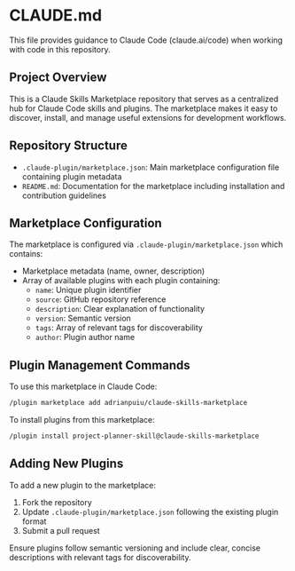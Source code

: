 # CLAUDE.md

This file provides guidance to Claude Code (claude.ai/code) when working with code in this repository.

## Project Overview

This is a Claude Skills Marketplace repository that serves as a centralized hub for Claude Code skills and plugins. The marketplace makes it easy to discover, install, and manage useful extensions for development workflows.

## Repository Structure

- `.claude-plugin/marketplace.json`: Main marketplace configuration file containing plugin metadata
- `README.md`: Documentation for the marketplace including installation and contribution guidelines

## Marketplace Configuration

The marketplace is configured via `.claude-plugin/marketplace.json` which contains:
- Marketplace metadata (name, owner, description)
- Array of available plugins with each plugin containing:
  - `name`: Unique plugin identifier
  - `source`: GitHub repository reference
  - `description`: Clear explanation of functionality
  - `version`: Semantic version
  - `tags`: Array of relevant tags for discoverability
  - `author`: Plugin author name

## Plugin Management Commands

To use this marketplace in Claude Code:
```bash
/plugin marketplace add adrianpuiu/claude-skills-marketplace
```

To install plugins from this marketplace:
```bash
/plugin install project-planner-skill@claude-skills-marketplace
```

## Adding New Plugins

To add a new plugin to the marketplace:
1. Fork the repository
2. Update `.claude-plugin/marketplace.json` following the existing plugin format
3. Submit a pull request

Ensure plugins follow semantic versioning and include clear, concise descriptions with relevant tags for discoverability.